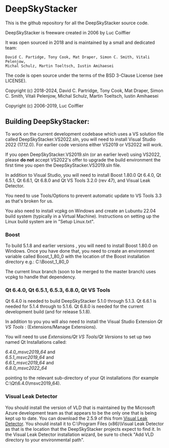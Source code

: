 DeepSkyStacker
==============

This is the github repository for all the DeepSkyStacker source code.

DeepSkyStacker is freeware created in 2006 by Luc Coiffier

It was open sourced in 2018 and is maintained by a small and dedicated team:

	David C. Partidge, Tony Cook, Mat Draper, Simon C. Smith, Vitali Pelenjow,
	Michal Schulz, Martin Toeltsch, Iustin Amihaesei

The code is open source under the terms of the BSD 3-Clause License (see LICENSE).

Copyright (c) 2018-2024, David C. Partridge, Tony Cook, Mat Draper,
					Simon C. Smith, Vitali Pelenjow, Michal Schulz,
					Martin Toeltsch, Iustin Amihaesei

Copyright (c) 2006-2019, Luc Coiffier 

					
Building DeepSkyStacker:
------------------------

To work on the current development codebase which uses a VS solution file called DeepSkyStacker.VS2022.sln,
you will need to install Visual Studio 2022 (17.12.0).   For earlier code versions either VS2019 or VS2022 will work.

If you open DeepSkyStacker.VS2019.sln (or an earlier level) using VS2022, please **do not** accept VS2022's offer to upgrade the build environment the first time you open the
DeepSkyStacker.VS2019.sln file.

In addition to Visual Studio, you will need to install Boost 1.80.0  Qt 6.4.0, Qt 6.5.1, Qt 6.6.1, Qt 6.8.0 and Qt VS Tools 3.2.0 (rev 47), and Visual Leak Detector.

You need to use Tools/Options to prevent automatic update to VS Tools 3.3 as that's broken for us.

You also need to install vcpkg on Windows and create an Lubuntu 22.04 build system (typically in a Virtual Machine).
Instructions on setting up the Linux build system are in "Setup Linux.txt".

### Boost
To build 5.1.8 and earlier versions , you will need to install Boost 1.80.0 on Windows.
Once you have done that, you need to create an environment
variable called Boost_1_80_0 with the location of the Boost installation directory e.g.:
C:\Boost_1_80_0

The current linux branch (soon to be merged to the master branch) uses vcpkg to handle that dependency.

### Qt 6.4.0, Qt 6.5.1, 6.5.3, 6.8.0, Qt VS Tools
Qt 6.4.0 is needed to build DeepSkyStacker 5.1.0 through 5.1.3.  Qt 6.6.1 is needed for 5.1.4 through to 5.1.6.    Qt 6.8.0 is needed for the current development build (and for release 5.1.8).

In addition to you you will also need to install the Visual Studio Extension *Qt VS Tools* : (Extensions/Manage Extensions).

You will need to use *Extensions/Qt VS Tools/Qt Versions* to set up two named Qt Installations called:

*6.4.0_msvc2019_64* and<br>
*6.5.1_msvc2019_64* and<br>
*6.6.1_msvc2019_64* and<br>
*6.8.0_msvc2022_64* 
	
pointing to the relevant sub-directory of your Qt installations (for example C:\Qt\6.4.0\msvc2019_64).

### Visual Leak Detector
You should install the version of VLD that is maintained by the Microsoft Azure development team as that appears to be the only
one that is being kept up to date.
You can download the 2.5.9 of this from [Visual Leak Detector](https://github.com/Azure/vld/releases/tag/v2.5.9).
You should install it to C:\Program Files (x86)\Visual Leak Detector as that is the location that the DeepSkyStacker projects expect to find it.
In the Visual Leak Detector installation wizard, be sure to check "Add VLD directory to your environmental path".

